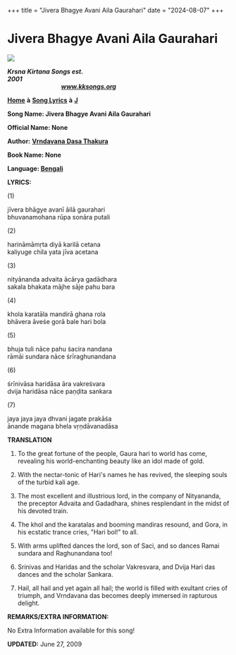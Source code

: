 +++
title = "Jivera Bhagye Avani Aila Gaurahari"
date = "2024-08-07"
+++

# Jivera Bhagye Avani Aila Gaurahari
**[![](http://kksongs.org/image_files/image002.jpg)](http://kksongs.org/)**

**_Krsna_** **_Kirtana Songs est. 2001_**                                                                                                                                                      **_www.kksongs.org_**

**[Home](http://kksongs.org/)** **à** **[Song Lyrics](http://kksongs.org/lyrics.html)** **à** **[J](http://kksongs.org/songs/song_j.html)**

**Song Name: Jivera Bhagye Avani Aila Gaurahari**

**Official Name: None**

**Author:** [**Vrndavana** **Dasa Thakura**](http://kksongs.org/authors/list/vrndavana.html)

**Book Name: None**

**Language: [Bengali](http://kksongs.org/language/list/bengali.html)**

**LYRICS:**

(1)

jīvera bhāgye avanī āilā gaurahari  
bhuvanamohana rūpa sonāra putali

(2)

harināmāmṛta diyā karilā cetana  
kaliyuge chila yata jīva acetana

(3)

nityānanda advaita ācārya gadādhara  
sakala bhakata mājhe sāje pahu bara

(4)

khola karatāla mandirā ghana rola  
bhāvera āveśe gorā bale hari bola

(5)

bhuja tuli nāce pahu śacira nandana  
rāmāi sundara nāce śrīraghunandana

(6)

śrīnivāsa haridāsa āra vakreśvara  
dvija haridāsa nāce paṇḍita sankara

(7)

jaya jaya jaya dhvani jagate prakāśa  
ānande magana bhela vṛṇdāvanadāsa

**TRANSLATION**

1) To the great fortune of the people, Gaura hari to world has come, revealing his world-enchanting beauty like an idol made of gold.

2) With the nectar-tonic of Hari's names he has revived, the sleeping souls of the turbid kali age.

3) The most excellent and illustrious lord, in the company of Nityananda, the preceptor Advaita and Gadadhara, shines resplendant in the midst of his devoted train.

4) The khol and the karatalas and booming mandiras resound, and Gora, in his ecstatic trance cries, "Hari bol!" to all.

5) With arms uplifted dances the lord, son of Saci, and so dances Ramai sundara and Raghunandana too!

6) Srinivas and Haridas and the scholar Vakresvara, and Dvija Hari das dances and the scholar Sankara.

7) Hail, all hail and yet again all hail; the world is filled with exultant cries of triumph, and Vrndavana das becomes deeply immersed in rapturous delight.

**REMARKS/EXTRA INFORMATION:**

No Extra Information available for this song!

**UPDATED:** June 27, 2009